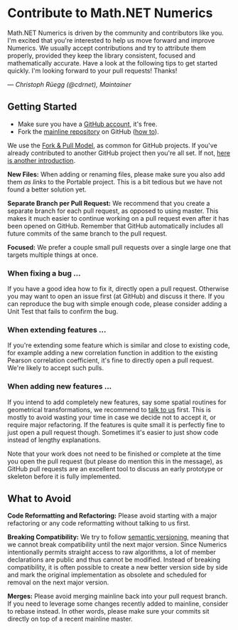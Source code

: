 Contribute to Math.NET Numerics
===============================

Math.NET Numerics is driven by the community and contributors like you. I'm excited that you're interested to help us move forward and improve Numerics. We usually accept contributions and try to attribute them properly, provided they keep the library consistent, focused and mathematically accurate. Have a look at the following tips to get started quickly. I'm looking forward to your pull requests! Thanks!

&mdash; *Christoph Rüegg (@cdrnet), Maintainer*

## Getting Started

- Make sure you have a [GitHub account](https://github.com/signup/free), it's free.
- Fork the [mainline repository](https://github.com/mathnet/mathnet-numerics) on GitHub ([how to](https://help.github.com/articles/fork-a-repo)).

We use the [Fork & Pull Model](https://help.github.com/articles/using-pull-requests/), as common for GitHub projects. If you've already contributed to another GitHub project then you're all set. If not, [here is another  introduction](https://gun.io/blog/how-to-github-fork-branch-and-pull-request/).

**New Files:**
When adding or renaming files, please make sure you also add them *as links* to the Portable project. This is a bit tedious but we have not found a better solution yet.

**Separate Branch per Pull Request:**
We recommend that you create a separate branch for each pull request, as opposed to using master. This makes it much easier to continue working on a pull request even after it has been opened on GitHub. Remember that GitHub automatically includes all future commits of the same branch to the pull request.

**Focused:**
We prefer a couple small pull requests over a single large one that targets multiple things at once.

### When fixing a bug ...

If you have a good idea how to fix it, directly open a pull request. Otherwise you may want to open an issue first (at GitHub) and discuss it there. If you can reproduce the bug with simple enough code, please consider adding a Unit Test that fails to confirm the bug.

### When extending features ...

If you're extending some feature which is similar and close to existing code, for example adding a new correlation function in addition to the existing Pearson correlation coefficient, it's fine to directly open a pull request. We're likely to accept such pulls.

### When adding new features ...

If you intend to add completely new features, say some spatial routines for geometrical transformations, we recommend to [talk to us](http://mathnetnumerics.codeplex.com/discussions) first. This is mostly to avoid wasting your time in case we decide not to accept it, or require major refactoring. If the features is quite small it is perfectly fine to just open a pull request though. Sometimes it's easier to just show code instead of lengthy explanations.

Note that your work does not need to be finished or complete at the time you open the pull request (but please do mention this in the message), as GitHub pull requests are an excellent tool to discuss an early prototype or skeleton before it is fully implemented.

## What to Avoid

**Code Reformatting and Refactoring:**
Please avoid starting with a major refactoring or any code reformatting without talking to us first.

**Breaking Compatibility:**
We try to follow [semantic versioning](http://semver.org/), meaning that we cannot break compatibility until the next major version. Since Numerics intentionally permits straight access to raw algorithms, a lot of member declarations are public and thus cannot be modified. Instead of breaking compatibility, it is often possible to create a new better version side by side and mark the original implementation as obsolete and scheduled for removal on the next major version.

**Merges:**
Please avoid merging mainline back into your pull request branch. If you need to leverage some changes recently added to mainline, consider to rebase instead. In other words, please make sure your commits sit directly on top of a recent mainline master.
